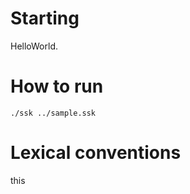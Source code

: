 # Starting
HelloWorld.

# How to run
```
./ssk ../sample.ssk
```

# Lexical conventions
<a ref="./grammar.md">this</a>